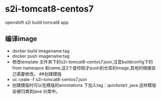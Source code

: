 # s2i-tomcat8-centos7
openshift s2i build tomcat8 app
## 编译image
* docker build <your docker registry>imagename:tag  .
* docker push <your docker registy>imagename:tag 
* 修改template 文件夹下的s2i-tomcat8-centos7.json,注意buildconfig下的from namespce 和name,这2个是你刚才push到仓库的image,其他的根据自己需要修改。
##创建模版
* oc ceate -f s2i-tomcat8-centos7.json 
* 创建模版时可以在模版的annotations 下加入tag：quickstart ,java 这样模版会被归类到java 分类中。

 

